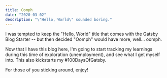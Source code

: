 ```yaml
---
title: Oomph
date: "2020-03-02"
description: "\"Hello, World\" sounded boring."
---
```


I was tempted to keep the "Hello, World" title that comes with the Gatsby Blog Starter -- but then decided "Oomph" would have more, well... oomph.

Now that I have this blog here, I'm going to start tracking my learnings during this time of exploration (unemployment), and see what I get myself into. This also kickstarts my #100DaysOfGatsby. 

For those of you sticking around, enjoy!
